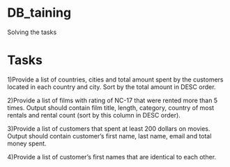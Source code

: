 # DB_taining

Solving the tasks

# Tasks 

1)Provide a list of countries, cities and total amount spent by the customers located in each country and city. Sort by the total amount in DESC order.

2)Provide a list of films with rating of NC-17 that were rented more than 5 times. Output should contain film title, length, category, country of most rentals and rental count (sort by this column in DESC order).

3)Provide a list of customers that spent at least 200 dollars on movies. Output should contain customer’s first name, last name, email and total money spent.

4)Provide a list of customer’s first names that are identical to each other.